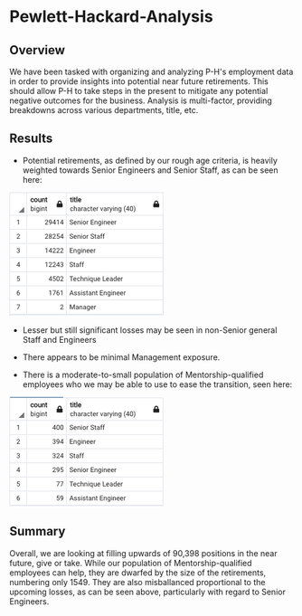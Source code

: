 # Pewlett-Hackard-Analysis

## Overview

We have been tasked with organizing and analyzing P-H's employment data in order to provide insights into potential near future retirements. This should allow P-H to take steps in the present to mitigate any potential negative outcomes for the business. Analysis is multi-factor, providing breakdowns across various departments, title, etc.


## Results

* Potential retirements, as defined by our rough age criteria, is heavily weighted towards Senior Engineers and Senior Staff, as can be seen here:

![Potential Retirements by Title](retire_by_title.png)

* Lesser but still significant losses may be seen in non-Senior general Staff and Engineers

* There appears to be minimal Management exposure.

* There is a moderate-to-small population of Mentorship-qualified employees who we may be able to use to ease the transition, seen here:

![Available Mentors by Title](mentor_by_title.png)

## Summary

Overall, we are looking at filling upwards of 90,398 positions in the near future, give or take. While our population of Mentorship-qualified employees can help, they are dwarfed by the size of the retirements, numbering only 1549. They are also misballanced proportional to the upcoming losses, as can be seen above, particularly with regard to Senior Engineers.



